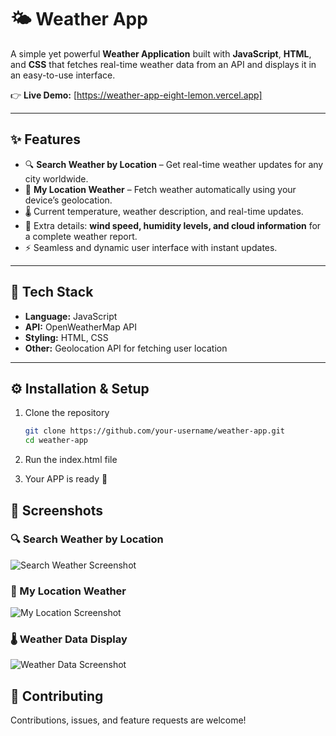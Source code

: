 # 🌤️ Weather App  

A simple yet powerful **Weather Application** built with **JavaScript**, **HTML**, and **CSS** that fetches real-time weather data from an API and displays it in an easy-to-use interface.  

👉 **Live Demo:** [https://weather-app-eight-lemon.vercel.app]  

---

## ✨ Features  
- 🔍 **Search Weather by Location** – Get real-time weather updates for any city worldwide.  
- 📍 **My Location Weather** – Fetch weather automatically using your device’s geolocation.  
- 🌡️ Current temperature, weather description, and real-time updates.  
- 💨 Extra details: **wind speed, humidity levels, and cloud information** for a complete weather report.  
- ⚡ Seamless and dynamic user interface with instant updates.  

---

## 🚀 Tech Stack  
- **Language:** JavaScript
- **API:** OpenWeatherMap API
- **Styling:** HTML, CSS  
- **Other:** Geolocation API for fetching user location  

---

## ⚙️ Installation & Setup  

1. Clone the repository  
   ```bash
   git clone https://github.com/your-username/weather-app.git
   cd weather-app

2. Run the index.html file

3. Your APP is ready 🎉

## 📸 Screenshots

### 🔍 Search Weather by Location
![Search Weather Screenshot](./assets/search-weather.png)

### 📍 My Location Weather
![My Location Screenshot](./assets/my-location-weather.png)

### 🌡️ Weather Data Display
![Weather Data Screenshot](./assets/weather-data.png)


## 🤝 Contributing
Contributions, issues, and feature requests are welcome! 
